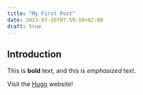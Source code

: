 ```yaml
---
title: "My First Post"
date: 2023-07-26T07:59:10+02:00
draft: true
---
```


## Introduction

This is **bold** text, and this is *emphasized* text.

Visit the [Hugo](https://gohugo.io) website!